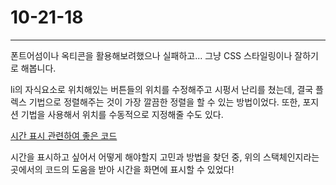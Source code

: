 # 10-21-18

---

폰트어섬이나 옥티콘을 활용해보려했으나 실패하고... 그냥 CSS 스타일링이나 잘하기로 해봅니다.

li의 자식요소로 위치해있는 버튼들의 위치를 수정해주고 시펑서 난리를 쳤는데, 결국 플렉스 기법으로 정렬해주는 것이 가장 깔끔한 정렬을 할 수 있는 방법이었다. 또한, 포지션 기법을 사용해서 위치를 수동적으로 지정해줄 수도 있다.


[시간 표시 관련하여 좋은 코드](https://codereview.stackexchange.com/questions/79150/displaying-current-date-and-time-using-javascript-and-html-time-tag)

시간을 표시하고 싶어서 어떻게 해야할지 고민과 방법을 찾던 중, 위의 스택체인지라는 곳에서의 코드의 도움을 받아 시간을 화면에 표시할 수 있었다!